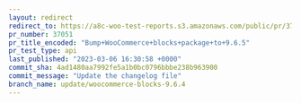 ```yaml
---
layout: redirect
redirect_to: https://a8c-woo-test-reports.s3.amazonaws.com/public/pr/37051/api/index.html
pr_number: 37051
pr_title_encoded: "Bump+WooCommerce+blocks+package+to+9.6.5"
pr_test_type: api
last_published: "2023-03-06 16:30:58 +0000"
commit_sha: 4ad1480aa7992fe5a1b0bc0796bbbe238b963900
commit_message: "Update the changelog file"
branch_name: update/woocommerce-blocks-9.6.4
---
```

